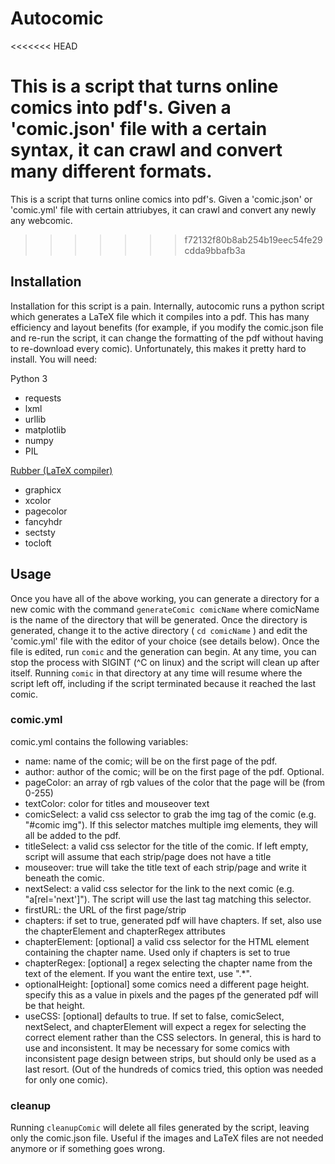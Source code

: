 # Autocomic

<<<<<<< HEAD

# This is a script that turns online comics into pdf's. Given a 'comic.json' file with a certain syntax, it can crawl and convert many different formats.

This is a script that turns online comics into pdf's. Given a 'comic.json' or 'comic.yml' file with certain attriubyes, it can crawl and convert any newly any webcomic.

> > > > > > > f72132f80b8ab254b19eec54fe29cdda9bbafb3a

## Installation

Installation for this script is a pain. Internally, autocomic runs a python script which generates a
LaTeX file which it compiles into a pdf. This has many efficiency and layout benefits (for example,
if you modify the comic.json file and re-run the script, it can change the formatting of the pdf
without having to re-download every comic). Unfortunately, this makes it pretty hard to install.
You will need:

Python 3

-   requests
-   lxml
-   urllib
-   matplotlib
-   numpy
-   PIL

[Rubber (LaTeX compiler)](https://github.com/petrhosek/rubber)

-   graphicx
-   xcolor
-   pagecolor
-   fancyhdr
-   sectsty
-   tocloft

## Usage

Once you have all of the above working, you can generate a directory for a new comic with the command
`generateComic comicName`
where comicName is the name of the directory that will be generated. Once the directory is generated,
change it to the active directory (
`cd comicName`
) and edit the 'comic.yml' file with the editor of your choice (see details below). Once the file is
edited, run
`comic`
and the generation can begin. At any time, you can stop the process with SIGINT (^C on linux) and the script
will clean up after itself. Running
`comic`
in that directory at any time will resume where the script left off, including if the script terminated
because it reached the last comic.

### comic.yml

comic.yml contains the following variables:

-   name: name of the comic; will be on the first page of the pdf.
-   author: author of the comic; will be on the first page of the pdf. Optional.
-   pageColor: an array of rgb values of the color that the page will be (from 0-255)
-   textColor: color for titles and mouseover text
-   comicSelect: a valid css selector to grab the img tag of the comic (e.g. "#comic img"). If this selector matches multiple img elements, they will all be added to the pdf.
-   titleSelect: a valid css selector for the title of the comic. If left empty, script will assume
    that each strip/page does not have a title
-   mouseover: true will take the title text of each strip/page and write it beneath the comic.
-   nextSelect: a valid css selector for the link to the next comic (e.g. "a[rel='next']"). The script will use the last tag matching this selector.
-   firstURL: the URL of the first page/strip
-   chapters: if set to true, generated pdf will have chapters. If set, also use the chapterElement and chapterRegex attributes
-   chapterElement: [optional] a valid css selector for the HTML element containing the chapter name.
    Used only if chapters is set to true
-   chapterRegex: [optional] a regex selecting the chapter name from the text of the element. If you want the entire
    text, use ".\*".
-   optionalHeight: [optional] some comics need a different page height. specify this as a value in pixels and the pages pf the generated pdf will be that height.
-   useCSS: [optional] defaults to true. If set to false, comicSelect, nextSelect, and chapterElement will expect a regex for selecting the correct element rather than the CSS selectors. In general, this is hard to use and inconsistent. It may be necessary for some comics with inconsistent page design between strips, but should only be used as a last resort. (Out of the hundreds of comics tried, this option was needed for only one comic).

### cleanup

Running
`cleanupComic`
will delete all files generated by the script, leaving only the comic.json file. Useful if the images and
LaTeX files are not needed anymore or if something goes wrong.
